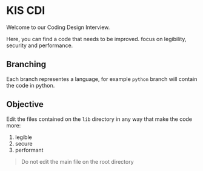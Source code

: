 # KIS CDI

Welcome to our Coding Design Interview.

Here, you can find a code that needs to be improved.
focus on legibility, security and performance.

## Branching

Each branch representes a language, for example
`python` branch will contain the code in python.

## Objective

Edit the files contained on the `lib` directory
in any way that make the code more:
 1. legible
 2. secure
 3. performant

> Do not edit the main file on the root directory